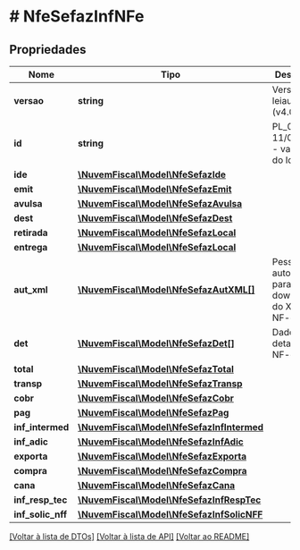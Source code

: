# # NfeSefazInfNFe

## Propriedades

Nome | Tipo | Descrição | Comentários
------------ | ------------- | ------------- | -------------
**versao** | **string** | Versão do leiaute (v4.00). |
**id** | **string** | PL_005d - 11/08/09 - validação do Id. | [optional]
**ide** | [**\NuvemFiscal\Model\NfeSefazIde**](NfeSefazIde.md) |  |
**emit** | [**\NuvemFiscal\Model\NfeSefazEmit**](NfeSefazEmit.md) |  |
**avulsa** | [**\NuvemFiscal\Model\NfeSefazAvulsa**](NfeSefazAvulsa.md) |  | [optional]
**dest** | [**\NuvemFiscal\Model\NfeSefazDest**](NfeSefazDest.md) |  | [optional]
**retirada** | [**\NuvemFiscal\Model\NfeSefazLocal**](NfeSefazLocal.md) |  | [optional]
**entrega** | [**\NuvemFiscal\Model\NfeSefazLocal**](NfeSefazLocal.md) |  | [optional]
**aut_xml** | [**\NuvemFiscal\Model\NfeSefazAutXML[]**](NfeSefazAutXML.md) | Pessoas autorizadas para o download do XML da NF-e. | [optional]
**det** | [**\NuvemFiscal\Model\NfeSefazDet[]**](NfeSefazDet.md) | Dados dos detalhes da NF-e. |
**total** | [**\NuvemFiscal\Model\NfeSefazTotal**](NfeSefazTotal.md) |  |
**transp** | [**\NuvemFiscal\Model\NfeSefazTransp**](NfeSefazTransp.md) |  |
**cobr** | [**\NuvemFiscal\Model\NfeSefazCobr**](NfeSefazCobr.md) |  | [optional]
**pag** | [**\NuvemFiscal\Model\NfeSefazPag**](NfeSefazPag.md) |  |
**inf_intermed** | [**\NuvemFiscal\Model\NfeSefazInfIntermed**](NfeSefazInfIntermed.md) |  | [optional]
**inf_adic** | [**\NuvemFiscal\Model\NfeSefazInfAdic**](NfeSefazInfAdic.md) |  | [optional]
**exporta** | [**\NuvemFiscal\Model\NfeSefazExporta**](NfeSefazExporta.md) |  | [optional]
**compra** | [**\NuvemFiscal\Model\NfeSefazCompra**](NfeSefazCompra.md) |  | [optional]
**cana** | [**\NuvemFiscal\Model\NfeSefazCana**](NfeSefazCana.md) |  | [optional]
**inf_resp_tec** | [**\NuvemFiscal\Model\NfeSefazInfRespTec**](NfeSefazInfRespTec.md) |  | [optional]
**inf_solic_nff** | [**\NuvemFiscal\Model\NfeSefazInfSolicNFF**](NfeSefazInfSolicNFF.md) |  | [optional]

[[Voltar à lista de DTOs]](../../README.md#models) [[Voltar à lista de API]](../../README.md#endpoints) [[Voltar ao README]](../../README.md)

